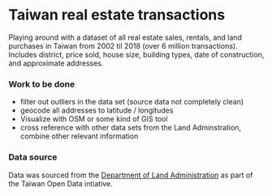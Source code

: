 # Taiwan real estate transactions
Playing around with a dataset of all real estate sales, rentals, and land purchases in Taiwan from 2002 til 2018 (over 6 million transactions). Includes district, price sold, house size, building types, date of construction, and approximate addresses.

### Work to be done
- filter out outliers in the data set (source data not completely clean)
- geocode all addresses to latitude / longitudes
- Visualize with OSM or some kind of GIS tool
- cross reference with other data sets from the Land Adminstration, combine other relevant information

### Data source
Data was sourced from the [Department of Land Administration](http://plvr.land.moi.gov.tw/DownloadOpenData) as part of the Taiwan Open Data intiative.
